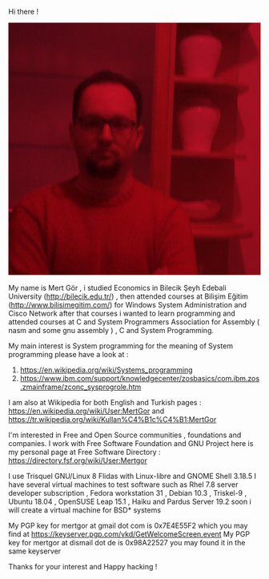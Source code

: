 Hi there !

<img src="/pictures/mertgor-large-red.jpeg" alt="hwpplayer1" class="inline"/>

My name is Mert Gör , i studied Economics in Bilecik Şeyh Edebali University (http://bilecik.edu.tr/) , then attended courses at Bilişim Eğitim (http://www.bilisimegitim.com/) for Windows System Administration and Cisco Network after that courses i wanted to learn programming and attended courses at C and System Programmers Association for Assembly ( nasm and some gnu assembly ) , C and System Programming.

My main interest is System programming for the meaning of System programming please have a look at :

1) https://en.wikipedia.org/wiki/Systems_programming
2) https://www.ibm.com/support/knowledgecenter/zosbasics/com.ibm.zos.zmainframe/zconc_sysprogrole.htm

I am also at Wikipedia for both English and Turkish pages : https://en.wikipedia.org/wiki/User:MertGor and https://tr.wikipedia.org/wiki/Kullan%C4%B1c%C4%B1:MertGor

I'm interested in Free and Open Source communities , foundations and companies. I work with Free Software Foundation and GNU Project here is my personal page at Free Software Directory : https://directory.fsf.org/wiki/User:Mertgor

I use Trisquel GNU/Linux 8 Flidas with Linux-libre and GNOME Shell 3.18.5 I have several virtual machines to test software such as Rhel 7.8 server developer subscription , Fedora workstation 31 , Debian 10.3 , Triskel-9 , Ubuntu 18.04 , OpenSUSE Leap 15.1 , Haiku and Pardus Server 19.2 soon i will create a virtual machine for BSD* systems

My PGP key for mertgor at gmail dot com is 0x7E4E55F2 which you may find at https://keyserver.pgp.com/vkd/GetWelcomeScreen.event
My PGP key for mertgor at dismail dot de is 0x98A22527 you may found it in the same keyserver

Thanks for your interest and Happy hacking ! 

